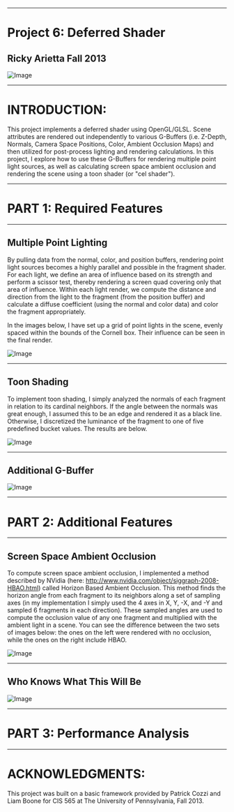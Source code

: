 ------------------------------------------------------------------------------------
Project 6: Deferred Shader
====================================================================================
Ricky Arietta Fall 2013
-------------------------------------------------------------------------------

![Image](https://raw.github.com/rarietta/Project6-DeferredShader/master/readme_imgs/header.png)

------------------------------------------------------------------------------------
INTRODUCTION:
====================================================================================

This project implements a deferred shader using OpenGL/GLSL. Scene attributes
are rendered out independently to various G-Buffers (i.e. Z-Depth, Normals,
Camera Space Positions, Color, Ambient Occlusion Maps) and then utilized for
post-process lighting and rendering calculations. In this project, I explore
how to use these G-Buffers for rendering multiple point light sources, as well
as calculating screen space ambient occlusion and rendering the scene using
a toon shader (or "cel shader"). 

------------------------------------------------------------------------------------
PART 1: Required Features
====================================================================================

-------------------------------------------------------------------------------
Multiple Point Lighting
-------------------------------------------------------------------------------

By pulling data from the normal, color, and position buffers, rendering point
light sources becomes a highly parallel and possible in the fragment shader. For
each light, we define an area of influence based on its strength and perform
a scissor test, thereby rendering a screen quad covering only that area of
influence. Within each light render, we compute the distance and direction from
the light to the fragment (from the position buffer) and calculate a diffuse
coefficient (using the normal and color data) and color the fragment appropriately.  

In the images below, I have set up a grid of point lights in the scene, evenly
spaced within the bounds of the Cornell box. Their influence can be seen in the
final render.

![Image](https://raw.github.com/rarietta/Project6-DeferredShader/master/readme_imgs/box_notoon1.png)

-------------------------------------------------------------------------------
Toon Shading
-------------------------------------------------------------------------------

To implement toon shading, I simply analyzed the normals of each fragment
in relation to its cardinal neighbors. If the angle between the normals was
great enough, I assumed this to be an edge and rendered it as a black line.
Otherwise, I discretized the luminance of the fragment to one of five
predefined bucket values. The results are below.  

![Image](https://raw.github.com/rarietta/Project6-DeferredShader/master/readme_imgs/toon_side_by_side.png)

-------------------------------------------------------------------------------
Additional G-Buffer
-------------------------------------------------------------------------------

![Image](https://raw.github.com/rarietta/Project6-DeferredShader/master/readme_imgs/...png)

------------------------------------------------------------------------------------
PART 2: Additional Features
====================================================================================

-------------------------------------------------------------------------------
Screen Space Ambient Occlusion
-------------------------------------------------------------------------------

To compute screen space ambient occlusion, I implemented a method described by 
NVidia (here: http://www.nvidia.com/object/siggraph-2008-HBAO.html) called
Horizon Based Ambient Occlusion. This method finds the horizon angle from each
fragment to its neighbors along a set of sampling axes (in my implementation
I simply used the 4 axes in X, Y, -X, and -Y and sampled 6 fragments in each
direction). These sampled angles are used to compute the occlusion value of any one
fragment and multiplied with the ambient light in a scene. You can see the
difference between the two sets of images below: the ones on the left were
rendered with no occlusion, while the ones on the right include HBAO.

![Image](https://raw.github.com/rarietta/Project6-DeferredShader/master/readme_imgs/occlusion_demo.png)

-------------------------------------------------------------------------------
Who Knows What This Will Be
-------------------------------------------------------------------------------

![Image](https://raw.github.com/rarietta/Project6-DeferredShader/master/readme_imgs/...png)

------------------------------------------------------------------------------------
PART 3: Performance Analysis
====================================================================================



------------------------------------------------------------------------------------
ACKNOWLEDGMENTS:
====================================================================================

This project was built on a basic framework provided by Patrick Cozzi and Liam
Boone for CIS 565 at The University of Pennsylvania, Fall 2013.